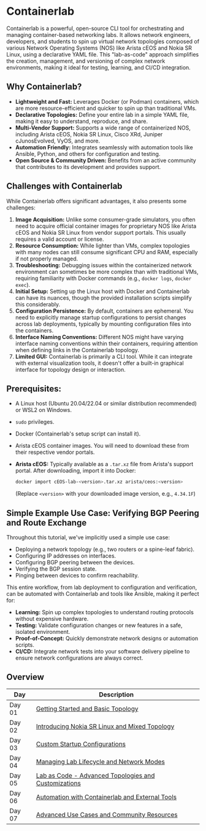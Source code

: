 # Containerlab
Containerlab is a powerful, open-source CLI tool for orchestrating and managing container-based networking labs. It allows network engineers, developers, and students to spin up virtual network topologies composed of various Network Operating Systems (NOS) like Arista cEOS and Nokia SR Linux, using a declarative YAML file. This "lab-as-code" approach simplifies the creation, management, and versioning of complex network environments, making it ideal for testing, learning, and CI/CD integration.

## **Why Containerlab?**

  * **Lightweight and Fast:** Leverages Docker (or Podman) containers, which are more resource-efficient and quicker to spin up than traditional VMs.
  * **Declarative Topologies:** Define your entire lab in a simple YAML file, making it easy to understand, reproduce, and share.
  * **Multi-Vendor Support:** Supports a wide range of containerized NOS, including Arista cEOS, Nokia SR Linux, Cisco XRd, Juniper cJunosEvolved, VyOS, and more.
  * **Automation Friendly:** Integrates seamlessly with automation tools like Ansible, Python, and others for configuration and testing.
  * **Open Source & Community Driven:** Benefits from an active community that contributes to its development and provides support.

## Challenges with Containerlab

While Containerlab offers significant advantages, it also presents some challenges:

1.  **Image Acquisition:** Unlike some consumer-grade simulators, you often need to acquire official container images for proprietary NOS like Arista cEOS and Nokia SR Linux from vendor support portals. This usually requires a valid account or license.
2.  **Resource Consumption:** While lighter than VMs, complex topologies with many nodes can still consume significant CPU and RAM, especially if not properly managed.
3.  **Troubleshooting:** Debugging issues within the containerized network environment can sometimes be more complex than with traditional VMs, requiring familiarity with Docker commands (e.g., `docker logs`, `docker exec`).
4.  **Initial Setup:** Setting up the Linux host with Docker and Containerlab can have its nuances, though the provided installation scripts simplify this considerably.
5.  **Configuration Persistence:** By default, containers are ephemeral. You need to explicitly manage startup configurations to persist changes across lab deployments, typically by mounting configuration files into the containers.
6.  **Interface Naming Conventions:** Different NOS might have varying interface naming conventions within their containers, requiring attention when defining links in the Containerlab topology.
7.  **Limited GUI:** Containerlab is primarily a CLI tool. While it can integrate with external visualization tools, it doesn't offer a built-in graphical interface for topology design or interaction.

## **Prerequisites:**

* A Linux host (Ubuntu 20.04/22.04 or similar distribution recommended) or WSL2 on Windows.

* `sudo` privileges.

* Docker (Containerlab's setup script can install it).

* Arista cEOS container images. You will need to download these from their respective vendor portals.

* **Arista cEOS:** Typically available as a `.tar.xz` file from Arista's support portal. After downloading, import it into Docker:
  ```bash
  docker import cEOS-lab-<version>.tar.xz arista/ceos:<version>
  ```
  (Replace `<version>` with your downloaded image version, e.g., `4.34.1F`)
  
## **Simple Example Use Case: Verifying BGP Peering and Route Exchange**

Throughout this tutorial, we've implicitly used a simple use case:

  * Deploying a network topology (e.g., two routers or a spine-leaf fabric).
  * Configuring IP addresses on interfaces.
  * Configuring BGP peering between the devices.
  * Verifying the BGP session state.
  * Pinging between devices to confirm reachability.

This entire workflow, from lab deployment to configuration and verification, can be automated with Containerlab and tools like Ansible, making it perfect for:

  * **Learning:** Spin up complex topologies to understand routing protocols without expensive hardware.
  * **Testing:** Validate configuration changes or new features in a safe, isolated environment.
  * **Proof-of-Concept:** Quickly demonstrate network designs or automation scripts.
  * **CI/CD:** Integrate network tests into your software delivery pipeline to ensure network configurations are always correct.


## Overview
| Day | Description |
| ----- | ----- | 
| Day 01 | [Getting Started and Basic Topology](/Topics/Containerization/Containerlab/Challenges/Day-01.md) | working |
| Day 02 | [Introducing Nokia SR Linux and Mixed Topology](/Topics/Containerization/Containerlab/Challenges/Day-02.md) | 
| Day 03 | [Custom Startup Configurations](/Topics/Containerization/Containerlab/Challenges/Day-03.md) | not working |
| Day 04 | [Managing Lab Lifecycle and Network Modes](/Topics/Containerization/Containerlab/Challenges/Day-04.md) | 
| Day 05 | [Lab as Code - Advanced Topologies and Customizations](/Topics/Containerization/Containerlab/Challenges/Day-05.md) |
| Day 06 | [Automation with Containerlab and External Tools](/Topics/Containerization/Containerlab/Challenges/Day-06.md) | 
| Day 07 | [Advanced Use Cases and Community Resources](/Topics/Containerization/Containerlab/Challenges/Day-07.md) | 
